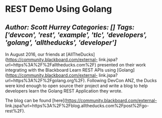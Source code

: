 # REST Demo Using Golang
*Author: Scott Hurrey*
*Categories: []*
*Tags: ['devcon', 'rest', 'example', 'tlc', 'developers', 'golang', 'alltheducks', 'developer']*
---
In August 2016, our friends at
[AllTheDucks](https://community.blackboard.com/external-
link.jspa?url=https%3A%2F%2Falltheducks.com%2F) presented on their work
integrating with the Blackboard Learn REST APIs using
[Golang](https://community.blackboard.com/external-
link.jspa?url=https%3A%2F%2Fgolang.org%2F). Following DevCon ANZ, the Ducks
were kind enough to open source their project and write a blog to help
developers learn the Golang REST Application they wrote.

The blog can be found [here](https://community.blackboard.com/external-
link.jspa?url=https%3A%2F%2Fblog.alltheducks.com%2Fpost%2Fgo-rest%2F).

